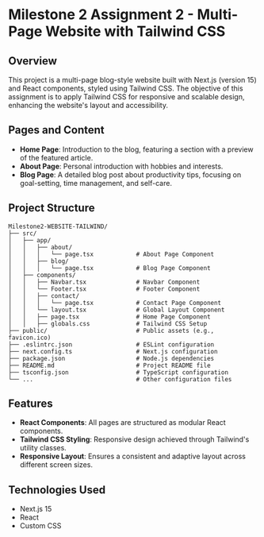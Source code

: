 # Milestone 2 Assignment 2 - Multi-Page Website with Tailwind CSS

## Overview
This project is a multi-page blog-style website built with Next.js (version 15) and React components, styled using Tailwind CSS. The objective of this assignment is to apply Tailwind CSS for responsive and scalable design, enhancing the website's layout and accessibility.

## Pages and Content
- **Home Page**: Introduction to the blog, featuring a section with a preview of the featured article.
- **About Page**: Personal introduction with hobbies and interests.
- **Blog Page**: A detailed blog post about productivity tips, focusing on goal-setting, time management, and self-care.

## Project Structure

```
Milestone2-WEBSITE-TAILWIND/
├── src/
│   ├── app/
│   │   ├── about/
│   │   │   └── page.tsx            # About Page Component
│   │   ├── blog/
│   │   │   └── page.tsx            # Blog Page Component
│   ├── components/
│   │   ├── Navbar.tsx              # Navbar Component
│   │   └── Footer.tsx              # Footer Component
│   │   ├── contact/
│   │   │   └── page.tsx            # Contact Page Component
│   │   └── layout.tsx              # Global Layout Component
│   │   ├── page.tsx                # Home Page Component
│   │   ├── globals.css             # Tailwind CSS Setup
├── public/                         # Public assets (e.g., favicon.ico)
├── .eslintrc.json                  # ESLint configuration
├── next.config.ts                  # Next.js configuration
├── package.json                    # Node.js dependencies
├── README.md                       # Project README file
├── tsconfig.json                   # TypeScript configuration
└── ...                             # Other configuration files
```
## Features
- **React Components**: All pages are structured as modular React components.
- **Tailwind CSS Styling**: Responsive design achieved through Tailwind's utility classes.
- **Responsive Layout**: Ensures a consistent and adaptive layout across different screen sizes.

## Technologies Used
- Next.js 15
- React
- Custom CSS
